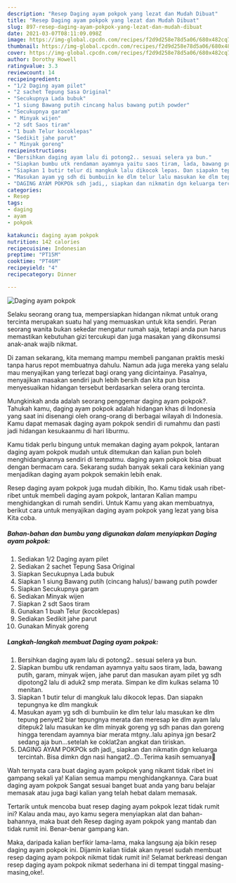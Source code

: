 ```yaml
---
description: "Resep Daging ayam pokpok yang lezat dan Mudah Dibuat"
title: "Resep Daging ayam pokpok yang lezat dan Mudah Dibuat"
slug: 897-resep-daging-ayam-pokpok-yang-lezat-dan-mudah-dibuat
date: 2021-03-07T08:11:09.098Z
image: https://img-global.cpcdn.com/recipes/f2d9d258e78d5a06/680x482cq70/daging-ayam-pokpok-foto-resep-utama.jpg
thumbnail: https://img-global.cpcdn.com/recipes/f2d9d258e78d5a06/680x482cq70/daging-ayam-pokpok-foto-resep-utama.jpg
cover: https://img-global.cpcdn.com/recipes/f2d9d258e78d5a06/680x482cq70/daging-ayam-pokpok-foto-resep-utama.jpg
author: Dorothy Howell
ratingvalue: 3.3
reviewcount: 14
recipeingredient:
- "1/2 Daging ayam pilet"
- "2 sachet Tepung Sasa Original"
- "Secukupnya Lada bubuk"
- "1 siung Bawang putih cincang halus bawang putih powder"
- "Secukupnya garam"
- " Minyak wijen"
- "2 sdt Saos tiram"
- "1 buah Telur kocoklepas"
- "Sedikit jahe parut"
- " Minyak goreng"
recipeinstructions:
- "Bersihkan daging ayam lalu di potong2.. sesuai selera ya bun."
- "Siapkan bumbu utk rendaman ayamnya yaitu saos tiram, lada, bawang putih, garam, minyak wijen, jahe parut dan masukan ayam pilet yg sdh dipotong2 lalu di aduk2 smp merata. Simpan ke dlm kulkas selama 10 menitan."
- "Siapkan 1 butir telur di mangkuk lalu dikocok lepas. Dan siapakn tepungnya ke dlm mangkuk"
- "Masukan ayam yg sdh di bumbuiin ke dlm telur lalu masukan ke dlm tepung penyet2 biar tepungnya merata dan meresap ke dlm ayam lalu ditepuk2 lalu masukan ke dlm minyak goreng yg sdh panas dan goreng hingga terendam ayamnya biar merata mtgny..lalu apinya jgn besar2 sedang aja bun...setelah ke coklat2an angkat dan tiriskan."
- "DAGING AYAM POKPOk sdh jadi,, siapkan dan nikmatin dgn keluarga tercintah. Bisa dimkn dgn nasi hangat2..😊..Terima kasih semuanya🙏"
categories:
- Resep
tags:
- daging
- ayam
- pokpok

katakunci: daging ayam pokpok 
nutrition: 142 calories
recipecuisine: Indonesian
preptime: "PT15M"
cooktime: "PT46M"
recipeyield: "4"
recipecategory: Dinner

---
```



![Daging ayam pokpok](https://img-global.cpcdn.com/recipes/f2d9d258e78d5a06/680x482cq70/daging-ayam-pokpok-foto-resep-utama.jpg)

Selaku seorang orang tua, mempersiapkan hidangan nikmat untuk orang tercinta merupakan suatu hal yang memuaskan untuk kita sendiri. Peran seorang  wanita bukan sekedar mengatur rumah saja, tetapi anda pun harus memastikan kebutuhan gizi tercukupi dan juga masakan yang dikonsumsi anak-anak wajib nikmat.

Di zaman  sekarang, kita memang mampu membeli panganan praktis meski tanpa harus repot membuatnya dahulu. Namun ada juga mereka yang selalu mau menyajikan yang terlezat bagi orang yang dicintainya. Pasalnya, menyajikan masakan sendiri jauh lebih bersih dan kita pun bisa menyesuaikan hidangan tersebut berdasarkan selera orang tercinta. 



Mungkinkah anda adalah seorang penggemar daging ayam pokpok?. Tahukah kamu, daging ayam pokpok adalah hidangan khas di Indonesia yang saat ini disenangi oleh orang-orang di berbagai wilayah di Indonesia. Kamu dapat memasak daging ayam pokpok sendiri di rumahmu dan pasti jadi hidangan kesukaanmu di hari liburmu.

Kamu tidak perlu bingung untuk memakan daging ayam pokpok, lantaran daging ayam pokpok mudah untuk ditemukan dan kalian pun boleh menghidangkannya sendiri di tempatmu. daging ayam pokpok bisa dibuat dengan bermacam cara. Sekarang sudah banyak sekali cara kekinian yang menjadikan daging ayam pokpok semakin lebih enak.

Resep daging ayam pokpok juga mudah dibikin, lho. Kamu tidak usah ribet-ribet untuk membeli daging ayam pokpok, lantaran Kalian mampu menghidangkan di rumah sendiri. Untuk Kamu yang akan membuatnya, berikut cara untuk menyajikan daging ayam pokpok yang lezat yang bisa Kita coba.

<!--inarticleads1-->

##### Bahan-bahan dan bumbu yang digunakan dalam menyiapkan Daging ayam pokpok:

1. Sediakan 1/2 Daging ayam pilet
1. Sediakan 2 sachet Tepung Sasa Original
1. Siapkan Secukupnya Lada bubuk
1. Siapkan 1 siung Bawang putih (cincang halus)/ bawang putih powder
1. Siapkan Secukupnya garam
1. Sediakan  Minyak wijen
1. Siapkan 2 sdt Saos tiram
1. Gunakan 1 buah Telur (kocoklepas)
1. Sediakan Sedikit jahe parut
1. Gunakan  Minyak goreng




<!--inarticleads2-->

##### Langkah-langkah membuat Daging ayam pokpok:

1. Bersihkan daging ayam lalu di potong2.. sesuai selera ya bun.
1. Siapkan bumbu utk rendaman ayamnya yaitu saos tiram, lada, bawang putih, garam, minyak wijen, jahe parut dan masukan ayam pilet yg sdh dipotong2 lalu di aduk2 smp merata. Simpan ke dlm kulkas selama 10 menitan.
1. Siapkan 1 butir telur di mangkuk lalu dikocok lepas. Dan siapakn tepungnya ke dlm mangkuk
1. Masukan ayam yg sdh di bumbuiin ke dlm telur lalu masukan ke dlm tepung penyet2 biar tepungnya merata dan meresap ke dlm ayam lalu ditepuk2 lalu masukan ke dlm minyak goreng yg sdh panas dan goreng hingga terendam ayamnya biar merata mtgny..lalu apinya jgn besar2 sedang aja bun...setelah ke coklat2an angkat dan tiriskan.
1. DAGING AYAM POKPOk sdh jadi,, siapkan dan nikmatin dgn keluarga tercintah. Bisa dimkn dgn nasi hangat2..😊..Terima kasih semuanya🙏




Wah ternyata cara buat daging ayam pokpok yang nikamt tidak ribet ini gampang sekali ya! Kalian semua mampu menghidangkannya. Cara buat daging ayam pokpok Sangat sesuai banget buat anda yang baru belajar memasak atau juga bagi kalian yang telah hebat dalam memasak.

Tertarik untuk mencoba buat resep daging ayam pokpok lezat tidak rumit ini? Kalau anda mau, ayo kamu segera menyiapkan alat dan bahan-bahannya, maka buat deh Resep daging ayam pokpok yang mantab dan tidak rumit ini. Benar-benar gampang kan. 

Maka, daripada kalian berfikir lama-lama, maka langsung aja bikin resep daging ayam pokpok ini. Dijamin kalian tiidak akan nyesel sudah membuat resep daging ayam pokpok nikmat tidak rumit ini! Selamat berkreasi dengan resep daging ayam pokpok nikmat sederhana ini di tempat tinggal masing-masing,oke!.

